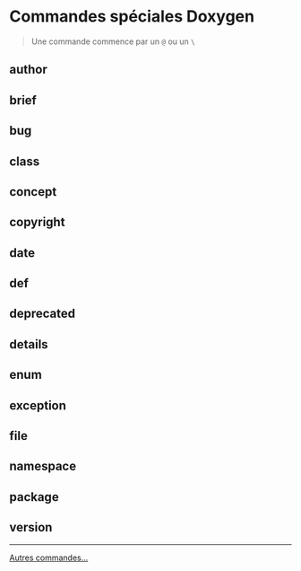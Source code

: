 # Commandes spéciales Doxygen

> Une commande commence par un `@` ou un `\`

## author

## brief

## bug

## class

## concept

## copyright

## date

## def

## deprecated

## details

## enum

## exception

## file

## namespace

## package

## version

---

[Autres commandes...](https://www.doxygen.nl/manual/commands.html)
